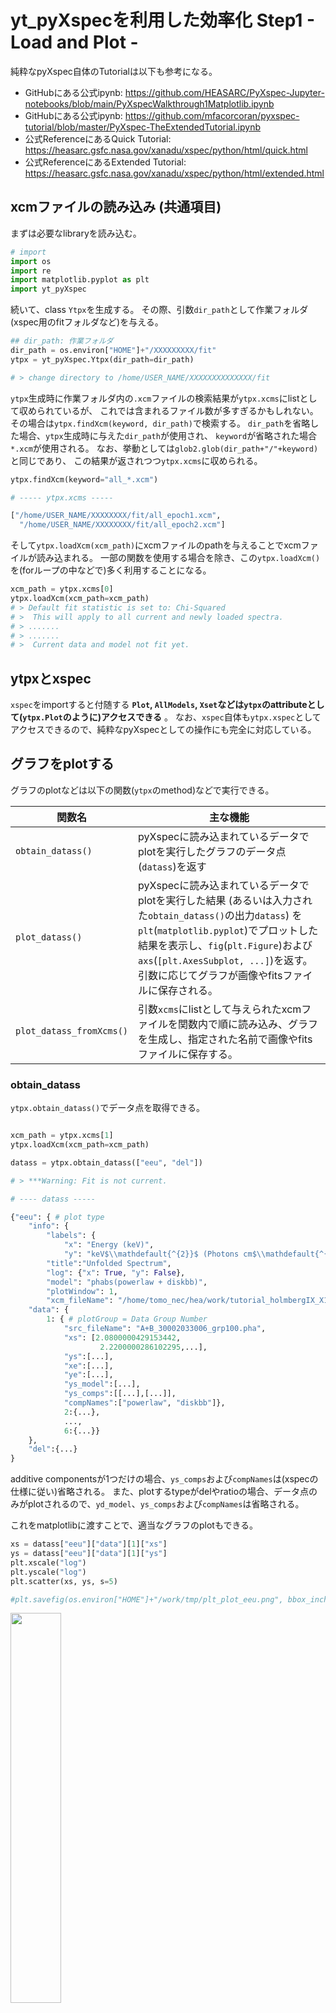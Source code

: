 
# yt_pyXspecを利用した効率化 Step1 - Load and Plot -

純粋なpyXspec自体のTutorialは以下も参考になる。
- GitHubにある公式ipynb: https://github.com/HEASARC/PyXspec-Jupyter-notebooks/blob/main/PyXspecWalkthrough1Matplotlib.ipynb
- GitHubにある公式ipynb: https://github.com/mfacorcoran/pyxspec-tutorial/blob/master/PyXspec-TheExtendedTutorial.ipynb
- 公式ReferenceにあるQuick Tutorial: https://heasarc.gsfc.nasa.gov/xanadu/xspec/python/html/quick.html
- 公式ReferenceにあるExtended Tutorial: https://heasarc.gsfc.nasa.gov/xanadu/xspec/python/html/extended.html

## xcmファイルの読み込み (共通項目)

まずは必要なlibraryを読み込む。

```python
# import
import os
import re
import matplotlib.pyplot as plt
import yt_pyXspec
```

続いて、class `Ytpx`を生成する。
その際、引数`dir_path`として作業フォルダ(xspec用のfitフォルダなど)を与える。

```python
## dir_path: 作業フォルダ
dir_path = os.environ["HOME"]+"/XXXXXXXXX/fit"
ytpx = yt_pyXspec.Ytpx(dir_path=dir_path)

# > change directory to /home/USER_NAME/XXXXXXXXXXXXXX/fit
```

`ytpx`生成時に作業フォルダ内の`.xcm`ファイルの検索結果が`ytpx.xcms`にlistとして収められているが、
これでは含まれるファイル数が多すぎるかもしれない。
その場合は`ytpx.findXcm(keyword, dir_path)`で検索する。
`dir_path`を省略した場合、`ytpx`生成時に与えた`dir_path`が使用され、
`keyword`が省略された場合`*.xcm`が使用される。
なお、挙動としては`glob2.glob(dir_path+"/"+keyword)`と同じであり、
この結果が返されつつ`ytpx.xcms`に収められる。

```python
ytpx.findXcm(keyword="all_*.xcm")

# ----- ytpx.xcms -----

["/home/USER_NAME/XXXXXXXX/fit/all_epoch1.xcm",
  "/home/USER_NAME/XXXXXXXX/fit/all_epoch2.xcm"]
```

そして`ytpx.loadXcm(xcm_path)`にxcmファイルのpathを与えることでxcmファイルが読み込まれる。
一部の関数を使用する場合を除き、この`ytpx.loadXcm()`を(forループの中などで)多く利用することになる。

```python
xcm_path = ytpx.xcms[0]
ytpx.loadXcm(xcm_path=xcm_path)
# > Default fit statistic is set to: Chi-Squared
# >  This will apply to all current and newly loaded spectra.
# > .......
# > .......
# >  Current data and model not fit yet.
```

## ytpxとxspec

`xspec`をimportすると付随する **`Plot`, `AllModels`, `Xset`などは`ytpx`のattributeとして(`ytpx.Plot`のように)アクセスできる** 。
なお、`xspec`自体も`ytpx.xspec`としてアクセスできるので、純粋なpyXspecとしての操作にも完全に対応している。

## グラフをplotする

グラフのplotなどは以下の関数(`ytpx`のmethod)などで実行できる。

|関数名|主な機能|
|-|-|
|`obtain_datass()`|pyXspecに読み込まれているデータでplotを実行したグラフのデータ点(`datass`)を返す|
|`plot_datass()`| pyXspecに読み込まれているデータでplotを実行した結果 (あるいは入力された`obtain_datass()`の出力`datass`) を`plt`(`matplotlib.pyplot`)でプロットした結果を表示し、`fig`(`plt.Figure`)および`axs`(`[plt.AxesSubplot, ...]`)を返す。引数に応じてグラフが画像やfitsファイルに保存される。|
|`plot_datass_fromXcms()`|引数`xcms`にlistとして与えられたxcmファイルを関数内で順に読み込み、グラフを生成し、指定された名前で画像やfitsファイルに保存する。|

### obtain_datass

`ytpx.obtain_datass()`でデータ点を取得できる。

```python

xcm_path = ytpx.xcms[1]
ytpx.loadXcm(xcm_path=xcm_path)

datass = ytpx.obtain_datass(["eeu", "del"])

# > ***Warning: Fit is not current.

# ---- datass -----

{"eeu": { # plot type
    "info": {
        "labels": {
            "x": "Energy (keV)",
            "y": "keV$\\mathdefault{^{2}}$ (Photons cm$\\mathdefault{^{-2}}$ s$\\mathdefault{^{-1}}$ keV$\\mathdefault{^{-1}}$)"},
        "title":"Unfolded Spectrum",
        "log": {"x": True, "y": False},
        "model": "phabs(powerlaw + diskbb)",
        "plotWindow": 1,
        "xcm_fileName": "/home/tomo_nec/hea/work/tutorial_holmbergIX_X1/fit/all_epoch2.xcm"},
    "data": {
        1: { # plotGroup = Data Group Number
            "src_fileName": "A+B_30002033006_grp100.pha",
            "xs": [2.0800000429153442,
                    2.2200000286102295,...],
            "ys":[...],
            "xe":[...],
            "ye":[...],
            "ys_model":[...],
            "ys_comps":[[...],[...]],
            "compNames":["powerlaw", "diskbb"]},
            2:{...},
            ...,
            6:{...}}
    },
    "del":{...}
}

```

additive componentsが1つだけの場合、`ys_comps`および`compNames`は(xspecの仕様に従い)省略される。
また、plotするtypeがdelやratioの場合、データ点のみがplotされるので、`yd_model`、`ys_comps`および`compNames`は省略される。

これをmatplotlibに渡すことで、適当なグラフのplotもできる。

```python
xs = datass["eeu"]["data"][1]["xs"]
ys = datass["eeu"]["data"][1]["ys"]
plt.xscale("log")
plt.yscale("log")
plt.scatter(xs, ys, s=5)

#plt.savefig(os.environ["HOME"]+"/work/tmp/plt_plot_eeu.png", bbox_inches="tight")
```

<img src="./imgs/plt_scatter_eeu.png" style="width: 40%">

### plot_datass

`ytpx.plot_datass()`でデータ点をmatplotlibでplotする。
グラフの見た目はxspecに寄せられている。
オプションで画像などとしての出力、タイトルラベルの設定もできる。

```python
fig, axs=ytpx.plot_datass(["eeu", "del"])
#, exportImagePath=os.environ["HOME"]+"/work/tmp/ytpx_plot_eeu-del.png"
```

<img src="./imgs/ytpx_plot_eeu-del.png" style="width: 40%">

また、`fig`(`plt.Figure`)および`axs`(`[plt.AxesSubplot, ...]`)を返すので、それを追加で編集することができる。


```python
axs[1].set_ylabel("residuals")
axs[0].axvline(x=2.0)
# fig.savefig(os.environ["HOME"]+"/work/tmp/ytpx_plot_eeu-del_edit.png")
fig
```

<img src="./imgs/ytpx_plot_eeu-del_edit.png" style="width: 40%">

### plot_datass_fromXcms

`ytpx.plot_datass_fromXcms()`で複数のxcmファイルを読み込んで、matplotlibでplotしていく。

```python
# ----- ytpx.xcms -----

["/home/USER_NAME/XXXXXXXX/fit/all_epoch1.xcm",
  "/home/USER_NAME/XXXXXXXX/fit/all_epoch2.xcm"]

# import re, os

def title_func(xcm_path):
    str_fromXcm=re.sub(r"^all_|\.xcm$" ,"", os.path.basename(xcm_path))
    return f"log data @ {str_fromXcm}"

def exportImagePath_func(xcm_path):
    dir_path="/YYYYYYYYYYYYYYY/imgs"
    str_fromXcm=re.sub(r"^all_|\.xcm$" ,"", os.path.basename(xcm_path))
    return f"{dir_path}/ld_{str_fromXcm}.png"

fig_subplots_dict = ytpx.plot_datass_fromXcms(
    xcms=ytpx.xcms,
    plots=["ld"],
    title_func=title_func,
    exportImagePath_func=exportImagePath_func
)
# ------- output ----- 
"""
***Warning: The file sent to Xset.restore(): /home/XXXXXXXXXXXXXX/fit/all_epoch1.xcm
    is not detected to be a file generated from Xset.save().
    Xset.restore() usage is only intended for Xset.save() output.
    General XSPEC/Tcl scripts may not fully execute in PyXspec.


***Warning: Fit is not current.

***XSPEC Error: Requested array does not exist for this plot.

***XSPEC Error: Requested array does not exist for this plot.

***XSPEC Error: Requested array does not exist for this plot.

***XSPEC Error: Requested array does not exist for this plot.
Figure is saved as /home/YYYYYYYYYYYY/ld_epoch1.png

***Warning: The file sent to Xset.restore(): /home/XXXXXXXXXXXXXXX/fit/all_epoch2.xcm
    is not detected to be a file generated from Xset.save().
    Xset.restore() usage is only intended for Xset.save() output.
    General XSPEC/Tcl scripts may not fully execute in PyXspec.


***Warning: Fit is not current.

***XSPEC Error: Requested array does not exist for this plot.

***XSPEC Error: Requested array does not exist for this plot.

***XSPEC Error: Requested array does not exist for this plot.

***XSPEC Error: Requested array does not exist for this plot.

***XSPEC Error: Requested array does not exist for this plot.

***XSPEC Error: Requested array does not exist for this plot.
Figure is saved as /home/YYYYYYYYYYYYY/ld_epoch2.png
"""
```

<img src="./imgs/ld_epoch1.png" style="width: 40%">

<img src="./imgs/ld_epoch2.png" style="width: 40%">

なお、`***XSPEC Error: Requested array does not exist for this plot.`は`obtain_datass()`の過程で表示されてしまうエラーなので、無視してほしい。
これは`try, except`や`warnings.simplefilter("ignore")`でも消せなかった。
